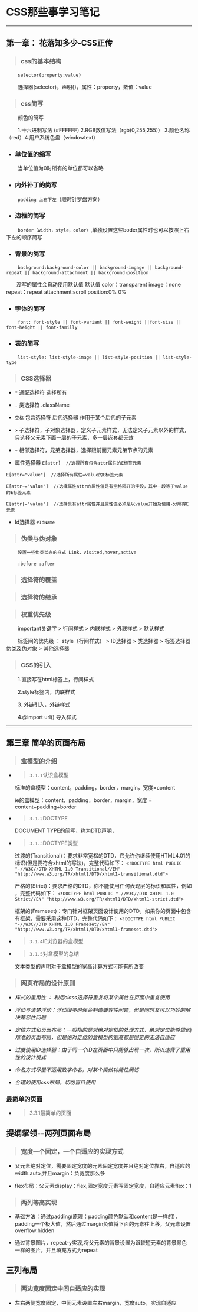 # CSS那些事学习笔记

----

## 第一章： 花落知多少-CSS正传

> ### css的基本结构

&#160; &#160; &#160; &#160; ```selector{property:value}```

&#160; &#160; &#160; &#160; 选择器(selector)，声明{}，属性：property，数值：value

> ### css简写

&#160; &#160; &#160; &#160; 颜色的简写

&#160; &#160; &#160; &#160; 1.十六进制写法 (#FFFFFF) 2.RGB数值写法（rgb(0,255,255)） 3.颜色名称 （red）4.用户系统色盘（windowtext）

* ### 单位值的缩写

&#160; &#160; &#160; &#160; 当单位值为0时所有的单位都可以省略

* ### 内外补丁的简写

&#160; &#160; &#160; &#160; ```padding 上右下左```（顺时针罗盘方向）

* ### 边框的简写 

&#160; &#160; &#160; &#160; ```border（width，style，color）```,单独设置这些boder属性时也可以按照上右下左的顺序简写

* ### 背景的简写

&#160; &#160; &#160; &#160; ```background:background-color || background-imgage || background-repeat || background-attachment || background-position```

&#160; &#160; &#160; &#160;没写的属性会自动使用默认值 默认值 color：transparent image：none repeat：repeat attachment:scroll  position:0% 0%

* ### 字体的简写

&#160; &#160; &#160; &#160; ```font: font-style || font-variant || font-weight ||font-size || font-height || font-familly```

* ### 表的简写

&#160; &#160; &#160; &#160; ```list-style: list-style-image || list-style-position || list-style-type```

> ### CSS选择器

* ```*``` 通配选择符  选择所有

* `.` 类选择符 .className 

* `空格` 包含选择符 后代选择器 作用于某个后代的子元素

* ` > ` 子选择符，子对象选择器，定义子元素样式，无法定义子元素以外的样式，只选择父元素下面一层的子元素，多一层嵌套都无效

* ` + ` 相邻选择符，兄弟选择器，选择跟前面元素兄弟节点的元素

* 属性选择器 `E[attr]  //选择所有包含attr属性的E标签元素` 

`E[attr="value"]  //选择所有属性=value的E标签元素` 

`E[attr~="value"]  //选择属性attr的属性值是有空格隔开的字段，其中一段等于value的E标签元素` 

`E[attr|="value"]  //选择具有attr属性并且属性值必须是以value开始及使用-分隔得E元素` 

* Id选择器 `#IdName`

> ### 伪类与伪对象

&#160; &#160; &#160; &#160; ```设置一些伪类状态的样式 Link，visited,hover,active```

&#160; &#160; &#160; &#160; ```:before :after```

> ### 选择符的覆盖 

> ### 选择符的继承

> ### 权重优先级

&#160; &#160; &#160; &#160; important关键字 > 行间样式 > 内联样式 > 外联样式 > 默认样式

&#160; &#160; &#160; &#160; 标签间的优先级 ： style（行间样式）  > ID选择器 > 类选择器 > 标签选择器伪类及伪对象 > 其他选择器

> ### CSS的引入

&#160; &#160; &#160; &#160; 1.直接写在html标签上，行间样式

&#160; &#160; &#160; &#160; 2.style标签内，内联样式

&#160; &#160; &#160; &#160; 3.<link/> 外链引入，外链样式

&#160; &#160; &#160; &#160; 4.@import url() 导入样式


----

## 第三章 简单的页面布局

> ### 盒模型的介绍

* > `3.1.1`认识盒模型 

    标准的盒模型：content，padding，border，margin，宽度=content

    ie的盒模型：content，padding，border，margin，宽度 = content+padding+border

* > `3.1.2`DOCTYPE

    DOCUMENT TYPE的简写，称为DTD声明，

*  > `3.1.3`DOCTYPE类型

    过渡的(Transitional)：要求非常宽松的DTD，它允许你继续使用HTML4.01的标识(但是要符合xhtml的写法)，完整代码如下：
```<!DOCTYPE html PUBLIC "-//W3C//DTD XHTML 1.0 Transitional//EN" "http://www.w3.org/TR/xhtml1/DTD/xhtml1-transitional.dtd">```

    严格的(Strict)：要求严格的DTD，你不能使用任何表现层的标识和属性，例如<br>，完整代码如下：
```<!DOCTYPE html PUBLIC "-//W3C//DTD XHTML 1.0 Strict//EN" "http://www.w3.org/TR/xhtml1/DTD/xhtml1-strict.dtd">```

    框架的(Frameset)：专门针对框架页面设计使用的DTD，如果你的页面中包含有框架，需要采用这种DTD，完整代码如下：
```<!DOCTYPE html PUBLIC "-//W3C//DTD XHTML 1.0 Frameset//EN" "http://www.w3.org/TR/xhtml1/DTD/xhtml1-frameset.dtd">```

* > `3.1.4`IE浏览器的盒模型

* > `3.1.5`对盒模型的总结

    文本类型的声明对于盒模型的宽高计算方式可能有所改变

> ### 网页布局的设计原则

* *样式的重用性 ： 利用class选择符重复将某个属性在页面中重复使用*

* *浮动与清楚浮动：浮动很多时候会制造兼容性问题，但是同时又可以巧妙的解决兼容性问题*

* *定位方式和页面布局：一般指的是对绝对定位的处理方式，绝对定位能够做到j精准的页面布局，但是绝对定位的盒模型的宽高都是固定的无法自适应*

* *过度使用ID选择器：由于同一个ID在页面中只能够出现一次，所以违背了重用性的设计模式*

* *命名方式尽量不适用数字命名，对某个类做功能性阐述*

* *合理的使用css布局，切勿盲目使用*

### 最简单的页面

* > 3.3.1最简单的页面

## 提纲挈领--两列页面布局

> ### 宽度一个固定，一个自适应的实现方式

* 父元素绝对定位，需要固定宽度的元素固定宽度并且绝对定位靠右，自适应的width:auto,并且margin：负宽度那么多

* flex布局：父元素display：flex,固定宽度元素写固定宽度，自适应元素flex：1

> ### 两列等高实现

* 基础方法：通过padding(原理：padding颜色默认和content是一样的)，padding一个极大值，然后通过margin负值将下面的元素往上移，父元素设置overflow:hidden

* 通过背景图片，repeat-y实现,将父元素的背景设置为跟较短元素的背景颜色一样的图片，并且填充方式为repeat

## 三列布局

> ### 两边宽度固定中间自适应的实现

* 左右两侧宽度固定，中间元素设置左右margin，宽度auto，实现自适应

> ### 





